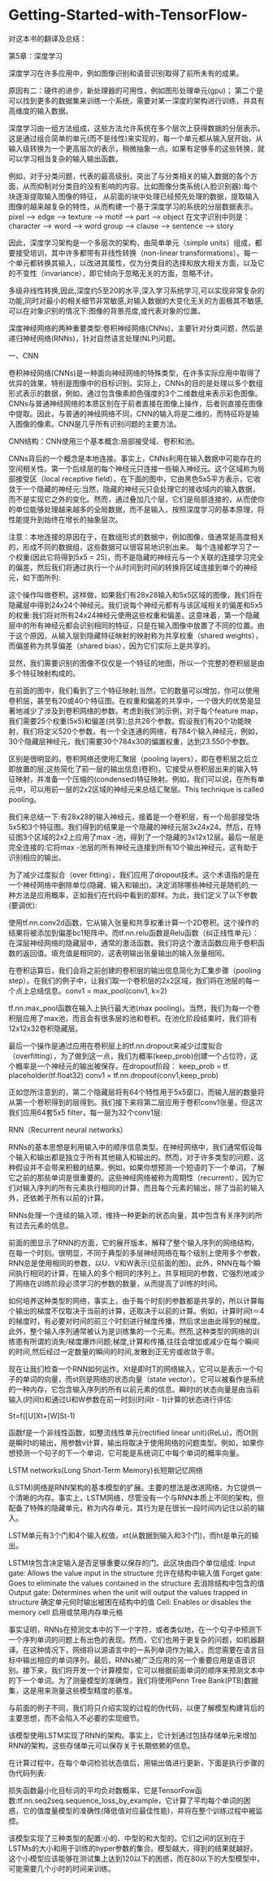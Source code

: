 # Getting-Started-with-TensorFlow-
对这本书的翻译及总结：

第5章：深度学习

深度学习在许多应用中，例如图像识别和语音识别取得了前所未有的成果。

原因有二：硬件的进步，新处理器的可用性，例如图形处理单元(gpu)； 第二个是可以找到更多的数据集来训练一个系统，需要对某一深度的架构进行训练，并具有高维度的输入数据。

深度学习由一组方法组成，这些方法允许系统在多个层次上获得数据的分层表示。这是通过组合简单的单元(而不是线性)来实现的，每一个单元都从输入层开始，从输入级转换为一个更高层次的表示，稍微抽象一点。如果有足够多的这些转换，就可以学习相当复杂的输入输出函数。

例如，对于分类问题，代表的最高级别，突出了与分类相关的输入数据的各个方面，从而抑制对分类目的没有影响的内容。比如图像分类系统(人脸识别器):每个块逐渐提取输入图像的特征，
从前面的块中处理已经预先处理的数据，提取输入图像的越来越复杂的特性，从而构建一个基于深度学习的系统的分层数据表示。pixel --> edge --> texture --> motif --> part --> object
在文字识别中则是：character --> word --> word group --> clause --> sentence --> story

因此，深度学习架构是一个多层次的架构，由简单单元（simple units）组成，都要接受培训，其中许多都带有非线性转换（non-linear transformations）。每一个单元都转换其输入，以改进其属性，仅为分类目的选择和放大相关方面，以及它的不变性（invariance），即它倾向于忽略无关的方面，忽略不计。

多级非线性转换,因此,深度约5至20的水平,深入学习系统学习,可以实现非常复杂的功能,同时对最小的相关细节非常敏感,对输入数据的大变化无关的方面极其不敏感,可以在对象识别的情况下:图像的背景亮度,或代表对象的位置。

深度神经网络的两种重要类型:卷积神经网络(CNNs)，主要针对分类问题，然后是递归神经网络(RNNs)，针对自然语言处理(NLP)问题。

一、CNN

卷积神经网络(CNNs)是一种面向神经网络的特殊类型，在许多实际应用中取得了优异的效果，特别是图像中的目标识别。实际上，CNNs的目的是处理以多个数组形式表示的数据，例如，通过包含像素颜色强度的3个二维数组来表示彩色图像。CNNs与普通神经网络的本质区别在于前者直接在图像上操作，后者则直接在图像中提取。因此，与普通的神经网络不同，CNN的输入将是二维的，而特征将是输入图像的像素。CNN是几乎所有识别问题的主要方法。

CNN结构：CNN使用三个基本概念:局部接受域、卷积和池。

CNNs背后的一个概念是本地连接。事实上，CNNs利用在输入数据中可能存在的空间相关性。第一个后续层的每个神经元只连接一些输入神经元。这个区域称为局部接受区（local receptive field）。在下面的图中，它由黑色5x5平方表示，它收敛于一个隐藏的神经元:当然，隐藏的神经元只会处理它的接收域内的输入数据，而不是实现它之外的变化。然而，通过叠加几个层，它们是局部连接的，从而使你的单位能够处理越来越多的全局数据，而不是输入，按照深度学习的基本原理，将性能提升到始终在增长的抽象层次。

注意：本地连接的原因在于，在数组形式的数据中，例如图像，值通常是高度相关的，形成不同的数据组，这些数据可以很容易地识别出来。
每个连接都学习了一个权重(因此它将得到5x5 = 25)，而不是隐藏的神经元与一个关联的连接学习完全的偏差，然后我们将通过执行一个从时间到时间的转换将区域连接到单个的神经元，如下图所列:

这个操作叫做卷积。这样做，如果我们有28x28输入和5x5区域的图像，我们将在隐藏层中得到24x24个神经元。我们说每个神经元都有与该区域相关的偏差和5x5的权重:我们将对所有24x24神经元使用这些权重和偏差。这意味着，第一个隐藏层中的所有神经元都会识别相同的特征，只是在输入图像中放置了不同的位置。由于这个原因，从输入层到隐藏特征映射的映射称为共享权重（shared weights），而偏差称为共享偏差（shared bias），因为它们实际上是共享的。

显然，我们需要识别的图像不仅仅是一个特征的地图，所以一个完整的卷积层是由多个特征映射构成的。

在前面的图中，我们看到了三个特征映射;当然，它的数量可以增加，你可以使用卷积层，甚至有20或40个特征图。在权重和偏差的共享中，一个很大的优势是显著地减少了涉及到卷积网络的参数。考虑到我们的示例，对于每个feature map，我们需要25个权重(5x5)和偏差(共享);总共26个参数。假设我们有20个功能映射，我们将定义520个参数。有一个全连通的网络，有784个输入神经元，例如，30个隐藏层神经元，我们需要30个784x30的偏置权重，达到23.550个参数。

区别是很明显的。卷积网络还使用汇聚层（pooling layers），即在卷积层之后立即放置的层;这些简化了前一层的输出信息(卷积)。它接受从卷积层出来的输入特征映射，并准备一个压缩的(condensed)特征映射。例如，我们可以说，在所有单元中，可以用前一层的2x2区域的神经元来总结汇聚层。This technique is called pooling。

我们来总结一下:有28x28的输入神经元，接着是一个卷积层，有一个局部接受场5x5和3个特征图。我们得到的结果是一个隐藏的神经元层3x24x24。然后，在特征图3个区域的2x2上应用了max -池，得到了一个隐藏的3x12x12层。最后一层是完全连接的:它将max -池层的所有神经元连接到所有10个输出神经元，这有助于识别相应的输出。

为了减少过度拟合（over fitting），我们应用了dropout技术。这个术语指的是在一个神经网络中删除单位(隐藏、输入和输出)。决定消除哪些神经元是随机的;一种方法是应用概率，正如我们在代码中看到的那样。为此，我们定义了以下参数(要调优):

使用tf.nn.conv2d函数，它从输入张量和共享权重计算一个2D卷积。这个操作的结果将被添加到偏差bc1矩阵中。而tf.nn.relu函数是Relu函数（纠正线性单元）：在深层神经网络的隐藏层中，通常的激活函数。我们将这个激活函数应用于卷积函数的返回值。填充值是相同的，这表明输出张量输出的输入张量相同。

在卷积运算后，我们会将之前创建的卷积层的输出信息简化为汇集步骤（pooling step）。在我们的例子中，让我们取一个卷积层的2x2区域，我们将在池层的每一个点上总结信息。conv1 = max_pool(conv1, k=2)

tf.nn.max_pool函数在输入上执行最大池(max pooling)。当然，我们为每一个卷积层应用了max池，而且会有很多层的池和卷积。在池化阶段结束时，我们将有12x12x32卷积隐藏层。

最后一个操作是通过应用在卷积层上的tf.nn.dropout来减少过度拟合（overfitting），为了做到这一点，我们为概率(keep_prob)创建一个占位符，这个概率是一个神经元的输出被保存，在dropout阶段：
keep_prob = tf. placeholder(tf.float32)
conv1 = tf.nn.dropout(conv1,keep_prob)

正如您所注意到的，第二个隐藏层将有64个特性用于5x5窗口，而输入层的数量将从第一个卷积得到的层得到。我们接下来将第二层应用于卷积conv1张量，但这次我们应用64套5x5 filter，每一层为32个conv1层:

RNN（Recurrent neural networks）

RNNs的基本思想是利用输入中的顺序信息类型。在神经网络中，我们通常假设每个输入和输出都是独立于所有其他输入和输出的。然而，对于许多类型的问题，这种假设并不会带来积极的结果。例如，如果你想预测一个短语的下一个单词，了解它之前的那些单词是很重要的。这些神经网络被称为周期性（recurrent），因为它们对输入序列的所有元素执行相同的计算，而且每个元素的输出，除了当前的输入外，还依赖于所有以前的计算。

RNNs处理一个连续的输入项，维持一种更新的状态向量，其中包含有关序列的所有过去元素的信息。

前面的图显示了RNN的方面，它的展开版本，解释了整个输入序列的网络结构，在每一个时刻。很明显，不同于典型的多层神经网络在每个级别上使用多个参数，RNN总是使用相同的参数，以U、V和W表示(见前面的图)。此外，RNN在每个瞬间执行相同的计算，在输入的多个相同的序列上。共享相同的参数，它强烈地减少了网络在训练阶段必须学习的参数的数量，从而提高了训练的时间。

如何培养这种类型的网络，事实上，由于每个时刻的参数都是共享的，所以计算每个输出的梯度不仅取决于当前的计算，还取决于以前的计算。例如，计算时间t＝4的梯度时，有必要对时间的前三个时刻进行梯度传播，然后求出由此得到的梯度。此外，整个输入序列通常被认为是训练集的一个元素。然而,这种类型的网络的训练患有所谓的消失/梯度爆炸问题;梯度,计算和传播,往往会增加或减少在每个瞬间的时间,然后经过一定数量的瞬间的时间,发散到正无穷或收敛于零。

现在让我们检查一个RNN如何运作。Xt是即时T的网络输入，它可以是表示一个句子的单词的向量，而st则是网络的状态向量（state vector）。它可以被看作是系统的一种内存，它包含输入序列的所有以前元素的信息。瞬时t的状态向量是由当前输入(时间t)和通过U和W参数在前一时刻(时间t - 1)计算的状态进行评估:

St=f([U]Xt+[W]St-1)

函数f是一个非线性函数，如整流线性单元(rectified linear unit)(ReLu)，而Ot则是瞬时t的输出，用参数v计算，输出将取决于使用网络的问题类型。例如，如果你想预测一个句子的下一个单词，它可能是系统词汇中每个单词的概率向量。

LSTM networks(Long Short-Term Memory)长短期记忆网络

(LSTM)网络是RNN架构的基本模型的扩展。主要的想法是改进网络，为它提供一个清晰的内存。事实上，LSTM网络，尽管没有一个与RNN本质上不同的架构，但配备了特殊的隐藏单元，称为内存单元，其行为是在很长一段时间内记住以前的输入。

LSTM单元有3个门和4个输入权值，xt(从数据到输入和3个门)，而ht是单元的输出。

LSTM块包含决定输入是否足够重要以保存的门。此区块由四个单位组成:
Input gate: Allows the value input in the structure 允许在结构中输入值
Forget gate: Goes to eliminate the values contained in the structure 去消除结构中包含的值
Output gate: Determines when the unit will output the values trapped in structure  确定单元何时输出被困在结构中的值
Cell: Enables or disables the memory cell  启用或禁用内存单元格

事实证明，RNNs在预测文本中的下一个字符，或者类似地，在一个句子中预测下一个序列单词的问题上有出色的表现。然而，它们也用于更复杂的问题，如机器翻译。在这种情况下，网络将以源语言中的一系列单词作为输入，而您需要在语言目标中输出相应的单词序列。最后，RNNs被广泛应用的另一个重要应用是语音识别。接下来，我们将开发一个计算模型，它可以根据前面单词的顺序来预测文本中的下一个单词。为了测量模型的准确性，我们将使用Penn Tree Bank(PTB)数据集，这是用来测量这些模型精度的基准。

与前面的例子不同，我们将只介绍实现的过程的伪代码，以便了解模型构建背后的主要思想，而不会陷入不必要的实现细节。

该模型使用LSTM实现了RNN的架构。事实上，它计划通过包括存储单元来增加RNN的架构，这些存储单元可以保存关于长期依赖的信息。

在计算过程中，在每个单词检验状态值后，用输出值进行更新，下面是执行步骤的伪代码列表:

损失函数最小化目标词的平均负对数概率，它是TensorFow函数:tf.nn.seq2seq.sequence_loss_by_example，它计算了平均每个单词的困惑，它的值度量模型的准确性(降低值对应最佳性能)，并将在整个训练过程中被监控。

该模型实现了三种类型的配置:小的、中型的和大型的。它们之间的区别在于LSTMs的大小和用于训练的hyper参数的集合。模型越大，得到的结果就越好。
这个小模型应该能够在测试集上达到120以下的困惑，而在80以下的大型模型中，可能需要几个小时的时间来训练。






